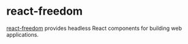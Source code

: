 # react-freedom

[react-freedom](https://npmjs.com/package/react-freedom) provides headless React components for building web applications.
